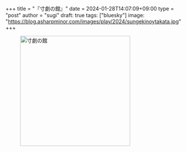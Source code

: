 +++
title = "『寸劇の館』"
date = 2024-01-28T14:07:09+09:00
type = "post"
author = "sugi"
draft: true
tags: ["bluesky"]
image: "https://blog.asharpminor.com/images/play/2024/sungekinoytakata.jpg"
+++
<figure class="alignleft"><img src="/images/play/2024/sungekinoytakata.jpg" alt="寸劇の館" style="width: 300px !important;"></figure>
